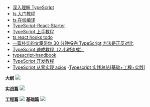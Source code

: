 - [深入理解 TypeScript](https://jkchao.github.io/typescript-book-chinese/#why)
- [ts 入门教程](https://ts.xcatliu.com/advanced/enum)
- [ts 在线编译](http://www.typescriptlang.org/play/)
- [TypeScript-React-Starter](https://github.com/Microsoft/TypeScript-React-Starter#typescript-react-starter)
- [TypeScript 上手教程](https://www.geek-share.com/detail/2765910860.html)
- [ts react hooks todo](https://codesandbox.io/s/moyxon99jx)
- [一篇朴实的文章带你 30 分钟捋完 TypeScript,方法是正反对比](https://juejin.im/post/5d53a8895188257fad671cbc#heading-19)
- [TypeScript 速成教程（2 小时速成）](https://github.com/joye61/typescript-tutorial)
- [typescript-handbook](https://zhongsp.gitbook.io/typescript-handbook/)
- [TypeScript 开发教程](https://www.dengwb.com/typescript/)
- [TypeScript 从零实现 axios](http://blog.poetries.top/ts-axios/chapter1/#typescript-%E7%9A%84%E7%89%B9%E7%82%B9) -[Typescript 实践总结[基础+工程+实践]](http://blog.poetries.top/2019/09/03/ts-in-action/#%E4%B8%83%E3%80%81%E5%87%BD%E6%95%B0%E7%9A%84%E7%B1%BB%E5%9E%8B)

**大纲**
![](http://open.zantop.cn/全部课程.jpg)

**实战篇**
![](http://open.zantop.cn/实战篇.jpg)

**工程篇**
![](http://open.zantop.cn/工程篇.jpg)
**基础篇**
![](http://open.zantop.cn/基础篇.jpg)
